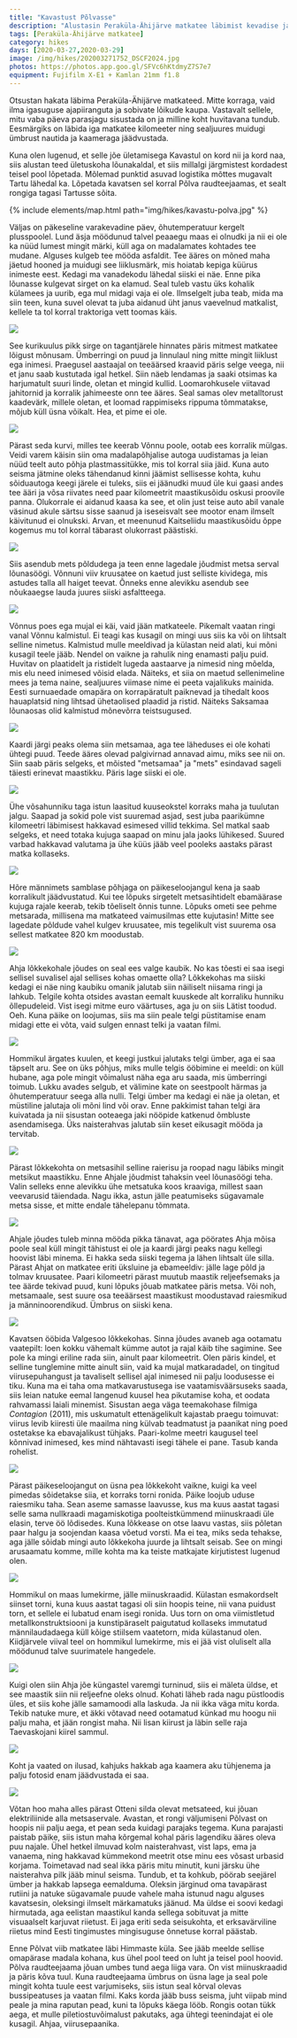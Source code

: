 ```yaml
---
title: "Kavastust Põlvasse"
description: "Alustasin Peraküla-Ähijärve matkatee läbimist kevadise jalutuskäiguga."
tags: [Peraküla-Ähijärve matkatee]
category: hikes
days: [2020-03-27,2020-03-29]
image: /img/hikes/202003271752_DSCF2024.jpg
photos: https://photos.app.goo.gl/SFVc6hKtdmyZ7S7e7
equipment: Fujifilm X-E1 + Kamlan 21mm f1.8
---
```


Otsustan hakata läbima Peraküla-Ähijärve matkateed. Mitte korraga, vaid ilma igasuguse ajapiiranguta ja sobivate lõikude kaupa. Vastavalt sellele, mitu vaba päeva parasjagu sisustada on ja milline koht huvitavana tundub. Eesmärgiks on läbida iga matkatee kilomeeter ning sealjuures muidugi ümbrust nautida ja kaameraga jäädvustada. 

Kuna olen lugenud, et selle jõe ületamisega Kavastul on kord nii ja kord naa, siis alustan teed ületuskoha lõunakaldal, et siis millalgi järgmistest kordadest teisel pool lõpetada. Mõlemad punktid asuvad logistika mõttes mugavalt Tartu lähedal ka. Lõpetada kavatsen sel korral Põlva raudteejaamas, et sealt rongiga tagasi Tartusse sõita.

{% include elements/map.html path="img/hikes/kavastu-polva.jpg" %}

Väljas on päkeseline varakevadine päev, õhutemperatuur kergelt plusspoolel. Lund äsja möödunud talvel peaaegu maas ei olnudki ja nii ei ole ka nüüd lumest mingit märki, küll aga on madalamates kohtades tee mudane. Alguses kulgeb tee mööda asfaldit. Tee ääres on mõned maha jäetud hooned ja muidugi see liiklusmärk, mis hoiatab kepiga küürus inimeste eest. Kedagi ma vanadekodu lähedal siiski ei näe. Enne pika lõunasse kulgevat sirget on ka elamud. Seal tuleb vastu üks kohalik külamees ja uurib, ega mul midagi vaja ei ole. Ilmselgelt juba teab, mida ma siin teen, kuna suvel olevat ta juba aidanud üht janus vaevelnud matkalist, kellele ta tol korral traktoriga vett toomas käis. 

![](img/hikes/202003271041_DSCF1943.jpg)

See kurikuulus pikk sirge on tagantjärele hinnates päris mitmest matkatee lõigust mõnusam. Ümberringi on puud ja linnulaul ning mitte mingit liiklust ega inimesi. Praegusel aastaajal on teeäärsed kraavid päris selge veega, nii et janu saab kustutada igal hetkel. Siin näeb lendamas ja saaki otsimas ka harjumatult suuri linde, oletan et mingid kullid. Loomarohkusele viitavad jahitornid ja korralik jahimeeste onn tee ääres. Seal samas olev metalltorust kaadevärk, millele oletan, et loomad rappimiseks rippuma tõmmatakse, mõjub küll üsna võikalt. Hea, et pime ei ole.

![](img/hikes/202003271144_DSCF1956.jpg)

Pärast seda kurvi, milles tee keerab Võnnu poole, ootab ees korralik mülgas. Veidi varem käisin siin oma madalapõhjalise autoga uudistamas ja leian nüüd teelt auto põhja plastmassitükke, mis tol korral siia jäid. Kuna auto seisma jätmine oleks tähendanud kinni jäämist sellisesse kohta, kuhu sõiduautoga keegi järele ei tuleks, siis ei jäänudki muud üle kui gaasi andes tee ääri ja võsa riivates need paar kilomeetrit maastikusõidu oskusi proovile panna. Olukorrale ei aidanud kaasa ka see, et olin just teise auto abil vanale väsinud akule särtsu sisse saanud ja iseseisvalt see mootor enam ilmselt käivitunud ei olnukski. Arvan, et meenunud Kaitseliidu maastikusõidu õppe kogemus mu tol korral täbarast olukorrast päästiski.

![](img/hikes/202003271312_DSCF1968.jpg)

Siis asendub mets põldudega ja teen enne lagedale jõudmist metsa serval lõunasöögi. Võnnuni viiv kruusatee on kaetud just selliste kividega, mis astudes talla all haiget teevat. Õnneks enne alevikku asendub see nõukaaegse lauda juures siiski asfaltteega. 

![](img/hikes/202003271547_DSCF1983.jpg)

Võnnus poes ega mujal ei käi, vaid jään matkateele. Pikemalt vaatan ringi vanal Võnnu kalmistul. Ei teagi kas kusagil on mingi uus siis ka või on lihtsalt selline nimetus. Kalmistud mulle meeldivad ja külastan neid alati, kui mõni kusagil teele jääb. Nendel on vaikne ja rahulik ning enamasti palju puid. Huvitav on plaatidelt ja ristidelt lugeda aastaarve ja nimesid ning mõelda, mis elu need inimesed võisid elada. Näiteks, et siia on maetud sellenimeline mees ja tema naine, sealjuures viimase nime ei peeta vajalikuks mainida. Eesti surnuaedade omapära on korrapäratult paiknevad ja tihedalt koos hauaplatsid ning lihtsad ühetaolised plaadid ja ristid. Näiteks Saksamaa lõunaosas olid kalmistud mõnevõrra teistsugused. 

![](img/hikes/202003271623_DSCF1994.jpg)

Kaardi järgi peaks olema siin metsamaa, aga tee läheduses ei ole kohati ühtegi puud. Teede ääres olevad palgivirnad annavad aimu, miks see nii on. Siin saab päris selgeks, et mõisted "metsamaa" ja "mets" esindavad sageli täiesti erinevat maastikku. Päris lage siiski ei ole. 

![](img/hikes/202003271754_DSCF2026.jpg)

Ühe võsahunniku taga istun laasitud kuuseokstel korraks maha ja tuulutan jalgu. Saapad ja sokid pole vist suuremad asjad, sest juba paarikümne kilomeetri läbimisest hakkavad esimesed villid tekkima. Sel matkal saab selgeks, et need totaka kujuga saapad on minu jala jaoks lühikesed. Suured varbad hakkavad valutama ja ühe küüs jääb veel pooleks aastaks pärast matka kollaseks.

![](img/hikes/202003271721_DSCF2015.jpg)

Hõre männimets samblase põhjaga on päikeseloojangul kena ja saab korralikult jäädvustatud. Kui tee lõpuks sirgetelt metsasihtidelt ebamäärase kujuga rajale keerab, tekib tõeliselt õnnis tunne. Lõpuks ometi see pehme metsarada, millisena ma matkateed vaimusilmas ette kujutasin! Mitte see lagedate põldude vahel kulgev kruusatee, mis tegelikult vist suurema osa sellest matkatee 820 km moodustab. 

![](img/hikes/202003271811_DSCF2035.jpg)

Ahja lõkkekohale jõudes on seal ees valge kaubik. No kas tõesti ei saa isegi sellisel suvalisel ajal sellises kohas omaette olla? Lõkkekohas ma siiski kedagi ei näe ning kaubiku omanik jalutab siin näiliselt niisama ringi ja lahkub. Telgile kohta otsides avastan eemalt kuuskede alt korraliku hunniku õllepudeleid. Vist isegi mitme euro väärtuses, aga ju on siis Lätist toodud. Oeh. Kuna päike on loojumas, siis ma siin peale telgi püstitamise enam  midagi ette ei võta, vaid sulgen ennast telki ja vaatan filmi. 

![](img/hikes/202003271909_DSCF2047.jpg)

Hommikul ärgates kuulen, et keegi justkui jalutaks telgi ümber, aga ei saa täpselt aru. See on üks põhjus, miks mulle telgis ööbimine ei meeldi: on küll hubane, aga pole mingit võimalust näha ega aru saada, mis ümberringi toimub. Lukku avades selgub, et välimine kate on seestpoolt härmas ja õhutemperatuur seega alla nulli. Telgi ümber ma kedagi ei näe ja oletan, et müstiline jalutaja oli mõni lind või orav. Enne pakkimist tahan telgi ära kuivatada ja nii sisustan ooteaega jaki nööpide katkenud õmbluste asendamisega. Üks naisterahvas jalutab siin keset eikusagit mööda ja tervitab. 

![](img/hikes/202003281046_DSCF2056.jpg)

Pärast lõkkekohta on metsasihil selline raierisu ja roopad nagu läbiks mingit metsikut maastikku. Enne Ahjale jõudmist tahaksin veel lõunasöögi teha. Valin selleks enne alevikku ühe metsatuka koos kraaviga, millest saan veevarusid täiendada. Nagu ikka, astun jälle peatumiseks sügavamale metsa sisse, et mitte endale tähelepanu tõmmata.

![](img/hikes/202003281312_DSCF2062.jpg)

Ahjale jõudes tuleb minna mööda pikka tänavat, aga pöörates Ahja mõisa poole seal küll mingit tähistust ei ole ja kaardi järgi peaks nagu kellegi hoovist läbi minema. Ei hakka seda siiski tegema ja lähen lihtsalt üle silla. Pärast Ahjat on matkatee eriti üksluine ja ebameeldiv: jälle lage põld ja tolmav kruusatee. Paari kilomeetri pärast  muutub maastik reljeefsemaks ja tee äärde tekivad puud, kuni lõpuks jõuab matkatee päris metsa. Või noh, metsamaale, sest suure osa teeäärsest maastikust moodustavad raiesmikud ja männinoorendikud. Ümbrus on siiski kena. 

![](img/hikes/202003281555_DSCF2071.jpg)

Kavatsen ööbida Valgesoo lõkkekohas. Sinna jõudes avaneb aga ootamatu vaatepilt: loen kokku vähemalt kümme autot ja rajal käib tihe sagimine. See pole ka mingi eriline rada siin, ainult paar kilomeetrit. Olen päris kindel, et selline tunglemine mitte ainult siin, vaid ka mujal matkaradadel, on tingitud viirusepuhangust ja tavaliselt sellisel ajal inimesed nii palju loodusesse ei tiku. Kuna ma ei taha oma matkavarustusega ise vaatamisväärsuseks saada, siis leian natuke eemal langenud kuusel hea pikutamise koha, et oodata rahvamassi laiali minemist. Sisustan aega väga teemakohase filmiga *Contagion* (2011), mis uskumatult ettenägelikult kajastab praegu toimuvat: viirus levib kiiresti üle maailma ning külvab teadmatust ja paanikat ning poed ostetakse ka ebavajalikust tühjaks. Paari-kolme meetri kaugusel teel kõnnivad inimesed, kes mind nähtavasti isegi tähele ei pane. Tasub kanda rohelist. 

![](img/hikes/202003281935_DSCF2092.jpg)

Pärast päikeseloojangut on üsna pea lõkkekoht vaikne, kuigi ka veel pimedas sõidetakse siia, et korraks torni ronida. Päike loojub uduse raiesmiku taha. Sean aseme samasse laavusse, kus ma kuus aastat tagasi selle sama nullkraadi magamiskotiga poolteistkümmend miinuskraadi üle elasin, terve öö lõdisedes. Kuna lõkkease on otse laavu vastas, siis põletan paar halgu ja soojendan kaasa võetud vorsti. Ma ei tea, miks seda tehakse, aga jälle sõidab mingi auto lõkkekoha juurde ja lihtsalt seisab. See on mingi arusaamatu komme, mille kohta ma ka teiste matkajate kirjutistest lugenud olen.

![](img/hikes/202003282036_DSCF2097.jpg)

Hommikul on maas lumekirme, jälle miinuskraadid. Külastan esmakordselt siinset torni, kuna kuus aastat tagasi oli siin hoopis teine, nii vana puidust torn, et sellele ei lubatud enam isegi ronida. Uus torn on oma viimistletud metallkonstruktsiooni ja kunstipäraselt paigutatud kollaseks immutatud männilaudadaega küll kõige stiilsem vaatetorn, mida külastanud olen. Kiidjärvele viival teel on hommikul lumekirme, mis ei jää vist oluliselt alla möödunud talve suurimatele hangedele. 

![](img/hikes/202003290938_DSCF2109.jpg)

Kuigi olen siin Ahja jõe küngastel varemgi turninud, siis ei mäleta üldse, et see maastik siin nii reljeefne oleks olnud. Kohati läheb rada nagu püstloodis üles, et siis kohe jälle samamoodi alla laskuda. Ja nii ikka väga mitu korda. Tekib natuke mure, et äkki võtavad need ootamatud künkad mu hoogu nii palju maha, et jään rongist maha. Nii lisan kiirust ja läbin selle raja Taevaskojani kiirel sammul.

![](img/hikes/202003291034_DSCF2118.jpg)

Koht ja vaated on ilusad, kahjuks hakkab aga kaamera aku tühjenema ja palju fotosid enam jäädvustada ei saa.

![](img/hikes/202003291130_DSCF2131.jpg)

Võtan hoo maha alles pärast Otteni silda olevat metsateed, kui jõuan elektriliinide alla metsaservale. Avastan, et rongi väljumiseni Põlvast  on hoopis nii palju aega, et pean seda kuidagi parajaks tegema. Kuna parajasti paistab päike, siis istun maha kõrgemal kohal päris lagendiku ääres oleva puu najale. Ühel hetkel ilmuvad kolm naisterahvast, vist laps, ema ja vanaema, ning hakkavad kümmekond meetrit otse minu ees võsast urbasid korjama. Toimetavad nad seal ikka päris mitu minutit, kuni järsku ühe naisterahva pilk jääb minul seisma. Tundub, et ta kohkub, pöörab seejärel ümber ja hakkab lapsega eemalduma. Oleksin järginud oma tavapärast rutiini ja natuke sügavamale puude vahele maha istunud nagu alguses kavatsesin, oleksingi ilmselt märkamatuks jäänud. Ma üldse ei soovi kedagi hirmutada, aga eelistan maastikul kanda sellega sobituvat ja mitte visuaalselt karjuvat riietust. Ei jaga eriti seda seisukohta, et erksavärviline riietus mind Eesti tingimustes mingisuguse õnnetuse korral päästab.

Enne Põlvat viib matkatee läbi Himmaste küla. See jääb meelde sellise omapärase madala kohana, kus ühel pool teed on luht ja teisel pool hoovid. Põlva raudteejaama jõuan umbes tund aega liiga vara. On vist miinuskraadid ja päris kõva tuul. Kuna raudteejaama ümbrus on üsna lage ja seal pole mingit kohta tuule eest varjumiseks, siis istun seal kõrval olevas bussipeatuses ja vaatan filmi. Kaks korda jääb buss seisma, juht viipab mind peale ja mina raputan pead, kuni ta lõpuks käega lööb. Rongis ootan tükk aega, et mulle piletiostuvõimalust pakutaks, aga ühtegi teenindajat ei ole kusagil. Ahjaa, viirusepaanika.
